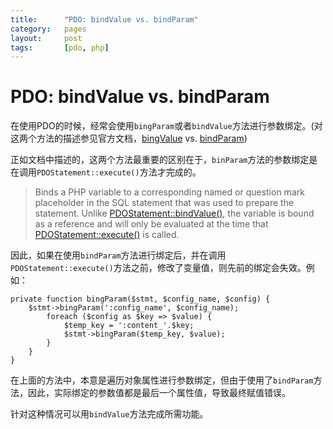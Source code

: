 ```yaml
---
title:      "PDO: bindValue vs. bindParam"
category:   pages
layout:     post
tags:       [pdo, php]
---
```



PDO: bindValue vs. bindParam
=============


在使用PDO的时候，经常会使用`bingParam`或者`bindValue`方法进行参数绑定。(对这两个方法的描述参见官方文档，[bingValue][1] vs. [bindParam][2])

正如文档中描述的，这两个方法最重要的区别在于，`binParam`方法的参数绑定是在调用`PDOStatement::execute()`方法才完成的。

> Binds a PHP variable to a corresponding named or question mark placeholder in the SQL statement that was used to prepare the statement. Unlike [PDOStatement::bindValue()][1], the variable is bound as a reference and will only be evaluated at the time that [PDOStatement::execute()][3] is called.

因此，如果在使用`bindParam`方法进行绑定后，并在调用`PDOStatement::execute()`方法之前，修改了变量值，则先前的绑定会失效。例如：

    private function bingParam($stmt, $config_name, $config) {
        $stmt->bingParam(':config_name', $config_name);
            foreach ($config as $key => $value) {
                $temp_key = ':content_'.$key;
                $stmt->bingParam($temp_key, $value);
            }   
        }   
    }
    

在上面的方法中，本意是遍历对象属性进行参数绑定，但由于使用了`bindParam`方法，因此，实际绑定的参数值都是最后一个属性值，导致最终赋值错误。

针对这种情况可以用`bindValue`方法完成所需功能。

[1]:    http://php.net/manual/en/pdostatement.bindvalue.php
[2]:    http://php.net/manual/en/pdostatement.bindparam.php
[3]:    http://www.php.net/manual/en/pdostatement.execute.php
